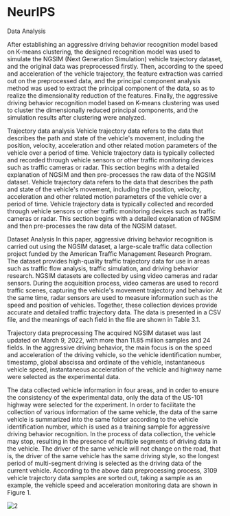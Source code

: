 # NeurIPS
Data Analysis

After establishing an aggressive driving behavior recognition model based on K-means clustering, the designed recognition model was used to simulate the NGSIM (Next Generation Simulation) vehicle trajectory dataset, and the original data was preprocessed firstly. Then, according to the speed and acceleration of the vehicle trajectory, the feature extraction was carried out on the preprocessed data, and the principal component analysis method was used to extract the principal component of the data, so as to realize the dimensionality reduction of the features. Finally, the aggressive driving behavior recognition model based on K-means clustering was used to cluster the dimensionally reduced principal components, and the simulation results after clustering were analyzed.

Trajectory data analysis
Vehicle trajectory data refers to the data that describes the path and state of the vehicle's movement, including the position, velocity, acceleration and other related motion parameters of the vehicle over a period of time. Vehicle trajectory data is typically collected and recorded through vehicle sensors or other traffic monitoring devices such as traffic cameras or radar. This section begins with a detailed explanation of NGSIM and then pre-processes the raw data of the NGSIM dataset. Vehicle trajectory data refers to the data that describes the path and state of the vehicle's movement, including the position, velocity, acceleration and other related motion parameters of the vehicle over a period of time. Vehicle trajectory data is typically collected and recorded through vehicle sensors or other traffic monitoring devices such as traffic cameras or radar. This section begins with a detailed explanation of NGSIM and then pre-processes the raw data of the NGSIM dataset.

Dataset Analysis
	In this paper, aggressive driving behavior recognition is carried out using the NGSIM dataset, a large-scale traffic data collection project funded by the American Traffic Management Research Program. The dataset provides high-quality traffic trajectory data for use in areas such as traffic flow analysis, traffic simulation, and driving behavior research.
NGSIM datasets are collected by using video cameras and radar sensors. During the acquisition process, video cameras are used to record traffic scenes, capturing the vehicle's movement trajectory and behavior. At the same time, radar sensors are used to measure information such as the speed and position of vehicles. Together, these collection devices provide accurate and detailed traffic trajectory data. The data is presented in a CSV file, and the meanings of each field in the file are shown in Table 3.1.

Trajectory data preprocessing
The acquired NGSIM dataset was last updated on March 9, 2022, with more than 11.85 million samples and 24 fields. In the aggressive driving behavior, the main focus is on the speed and acceleration of the driving vehicle, so the vehicle identification number, timestamp, global abscissa and ordinate of the vehicle, instantaneous vehicle speed, instantaneous acceleration of the vehicle and highway name were selected as the experimental data.

The data collected vehicle information in four areas, and in order to ensure the consistency of the experimental data, only the data of the US-101 highway were selected for the experiment. In order to facilitate the collection of various information of the same vehicle, the data of the same vehicle is summarized into the same folder according to the vehicle identification number, which is used as a training sample for aggressive driving behavior recognition.
In the process of data collection, the vehicle may stop, resulting in the presence of multiple segments of driving data in the vehicle. The driver of the same vehicle will not change on the road, that is, the driver of the same vehicle has the same driving style, so the longest period of multi-segment driving is selected as the driving data of the current vehicle.
According to the above data preprocessing process, 3109 vehicle trajectory data samples are sorted out, taking a sample as an example, the vehicle speed and acceleration monitoring data are shown in Figure 1.


![2](https://github.com/Green-xin/NeurIPS/assets/173121166/a86dc76c-0cae-495e-89c9-018500d660a5)




